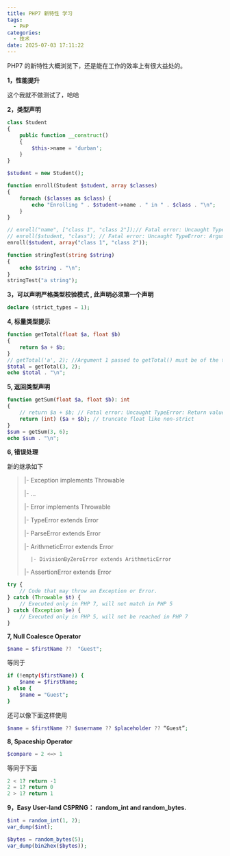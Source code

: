```yaml
---
title: PHP7 新特性 学习
tags:
  - PHP
categories:
  - 技术
date: 2025-07-03 17:11:22
---
```


PHP7 的新特性大概浏览下，还是能在工作的效率上有很大益处的。

**1，性能提升**

这个我就不做测试了，哈哈

**2，类型声明**

```php
class Student
{
    public function __construct()
    {
        $this->name = 'durban';
    }
}

$student = new Student();

function enroll(Student $student, array $classes)
{
    foreach ($classes as $class) {
        echo "Enrolling " . $student->name . " in " . $class . "\n";
    }
}

// enroll("name", ["class 1", "class 2"]);// Fatal error: Uncaught TypeError: Argument 1 passed to enroll() must be an instance of Student, string given
// enroll($student, "class"); // Fatal error: Uncaught TypeError: Argument 2 passed to enroll() must be of the type array, string given
enroll($student, array("class 1", "class 2"));

function stringTest(string $string)
{
    echo $string . "\n";
}
stringTest("a string");
```

**3，可以声明严格类型校验模式 , 此声明必须第一个声明**

```php
declare (strict_types = 1);
```

**4, 标量类型提示**

```php
function getTotal(float $a, float $b)
{
    return $a + $b;
}
// getTotal('a', 2); //Argument 1 passed to getTotal() must be of the type float, string given,
$total = getTotal(3, 2);
echo $total . "\n";
```

**5, 返回类型声明**

```php
function getSum(float $a, float $b): int
{
    // return $a + $b; // Fatal error: Uncaught TypeError: Return value of getTotal() must be of the type integer, float returned
    return (int) ($a + $b); // truncate float like non-strict
}
$sum = getSum(3, 6);
echo $sum . "\n";
```

**6, 错误处理**

新的继承如下

> |- Exception implements Throwable
>
>    |- …
>
> |- Error implements Throwable
>
>    |- TypeError extends Error
>
>    |- ParseError extends Error
>
>    |- ArithmeticError extends Error
>
>       |- DivisionByZeroError extends ArithmeticError
>
>    |- AssertionError extends Error

```php
try {
    // Code that may throw an Exception or Error.
} catch (Throwable $t) {
    // Executed only in PHP 7, will not match in PHP 5
} catch (Exception $e) {
    // Executed only in PHP 5, will not be reached in PHP 7
}
```

**7, Null Coalesce Operator**

```php
$name = $firstName ??  "Guest";
```

等同于

```bash
if (!empty($firstName)) {
    $name = $firstName;
} else {
    $name = "Guest";
}
```

还可以像下面这样使用

```php
$name = $firstName ?? $username ?? $placeholder ?? “Guest”;
```

**8, Spaceship Operator**

```php
$compare = 2 <=> 1
```

等同于下面

```php
2 < 1? return -1
2 = 1? return 0
2 > 1? return 1
```

**9，Easy User-land CSPRNG：  random\_int and random\_bytes.**

```php
$int = random_int(1, 2);
var_dump($int);

$bytes = random_bytes(5);
var_dump(bin2hex($bytes));
```
